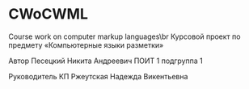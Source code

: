 # CWoCWML
Course work on computer markup languages\br
Курсовой проект по предмету «Компьютерные языки разметки»

Автор
Песецкий Никита Андреевич ПОИТ 1 подгруппа 1

Руководитель КП
Ржеутская Надежда Викентьевна
